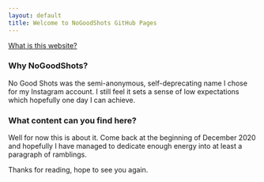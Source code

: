 ```yaml
---
layout: default
title: Welcome to NoGoodShots GitHub Pages
---
```


[What is this website?](about)

### Why NoGoodShots?
No Good Shots was the semi-anonymous, self-deprecating name I chose for my Instagram account. I still feel it sets a sense of low expectations which hopefully one day I can achieve.

### What content can you find here?

Well for now this is about it. Come back at the beginning of December 2020 and hopefully I have managed to dedicate enough energy into at least a paragraph of ramblings.

Thanks for reading, hope to see you again.



